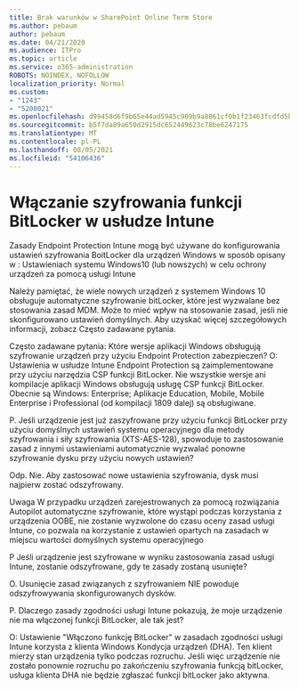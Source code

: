 ```yaml
---
title: Brak warunków w SharePoint Online Term Store
ms.author: pebaum
author: pebaum
ms.date: 04/21/2020
ms.audience: ITPro
ms.topic: article
ms.service: o365-administration
ROBOTS: NOINDEX, NOFOLLOW
localization_priority: Normal
ms.custom:
- "1243"
- "5200021"
ms.openlocfilehash: d99458d6f9b65e44ad5945c909b9a8861cf0b1f23463fcdfd5b8351b1c08d670
ms.sourcegitcommit: b5f7da89a650d2915dc652449623c78be6247175
ms.translationtype: MT
ms.contentlocale: pl-PL
ms.lasthandoff: 08/05/2021
ms.locfileid: "54106436"
---
```

# <a name="enabling-bitlocker-encryption-with-intune"></a>Włączanie szyfrowania funkcji BitLocker w usłudze Intune

Zasady Endpoint Protection Intune mogą być używane do konfigurowania ustawień szyfrowania BoitLocker dla urządzeń Windows w sposób opisany w : Ustawieniach systemu Windows10 (lub nowszych) w celu ochrony urządzeń za pomocą usługi Intune

Należy pamiętać, że wiele nowych urządzeń z systemem Windows 10 obsługuje automatyczne szyfrowanie bitLocker, które jest wyzwalane bez stosowania zasad MDM. Może to mieć wpływ na stosowanie zasad, jeśli nie skonfigurowano ustawień domyślnych. Aby uzyskać więcej szczegółowych informacji, zobacz Często zadawane pytania.


Często zadawane pytania: Które wersje aplikacji Windows obsługują szyfrowanie urządzeń przy użyciu Endpoint Protection zabezpieczeń?
O: Ustawienia w usłudze Intune Endpoint Protection są zaimplementowane przy użyciu narzędzia CSP funkcji BitLocker.  Nie wszystkie wersje ani kompilacje aplikacji Windows obsługują usługę CSP funkcji BitLocker. Obecnie są Windows: Enterprise; Aplikacje Education, Mobile, Mobile Enterprise i Professional (od kompilacji 1809 dalej) są obsługiwane.




P. Jeśli urządzenie jest już zaszyfrowane przy użyciu funkcji BitLocker przy użyciu domyślnych ustawień systemu operacyjnego dla metody szyfrowania i siły szyfrowania (XTS-AES-128), spowoduje to zastosowanie zasad z innymi ustawieniami automatycznie wyzwalać ponowne szyfrowanie dysku przy użyciu nowych ustawień?

Odp. Nie. Aby zastosować nowe ustawienia szyfrowania, dysk musi najpierw zostać odszyfrowany.

Uwaga W przypadku urządzeń zarejestrowanych za pomocą rozwiązania Autopilot automatyczne szyfrowanie, które wystąpi podczas korzystania z urządzenia OOBE, nie zostanie wyzwolone do czasu oceny zasad usługi Intune, co pozwala na korzystanie z ustawień opartych na zasadach w miejscu wartości domyślnych systemu operacyjnego




P Jeśli urządzenie jest szyfrowane w wyniku zastosowania zasad usługi Intune, zostanie odszyfrowane, gdy te zasady zostaną usunięte?

O. Usunięcie zasad związanych z szyfrowaniem NIE powoduje odszyfrowywania skonfigurowanych dysków.




P. Dlaczego zasady zgodności usługi Intune pokazują, że moje urządzenie nie ma włączonej funkcji BitLocker, ale tak jest?

O: Ustawienie "Włączono funkcję BitLocker" w zasadach zgodności usługi Intune korzysta z klienta Windows Kondycja urządzeń (DHA). Ten klient mierzy stan urządzenia tylko podczas rozruchu. Jeśli więc urządzenie nie zostało ponownie rozruchu po zakończeniu szyfrowania funkcją bitLocker, usługa klienta DHA nie będzie zgłaszać funkcji bitLocker jako aktywna.